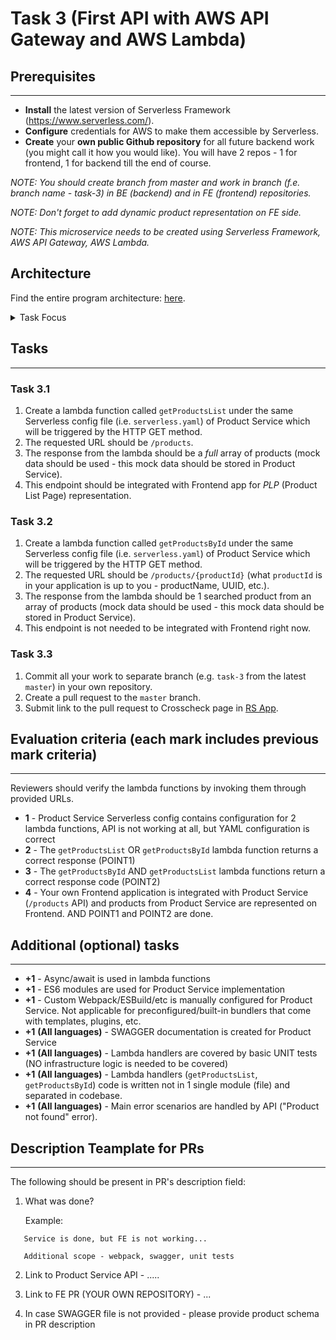 # Task 3 (First API with AWS API Gateway and AWS Lambda)

## Prerequisites

---

- **Install** the latest version of Serverless Framework (https://www.serverless.com/).
- **Configure** credentials for AWS to make them accessible by Serverless.
- **Create** your **own public Github repository** for all future backend work (you might call it how you would like). You will have 2 repos - 1 for frontend, 1 for backend till the end of course.

_NOTE: You should create branch from master and work in branch (f.e. branch name - task-3) in BE (backend) and in FE (frontend) repositories._

_NOTE: Don't forget to add dynamic product representation on FE side._

_NOTE: This microservice needs to be created using Serverless Framework, AWS API Gateway, AWS Lambda._

## Architecture

Find the entire program architecture: [here](../Architecture.pdf).

<details>
  <summary>Task Focus</summary>

  The following image provides more info about task focus.

  <img src="./module_focus.png" />

</details>

## Tasks

---

### Task 3.1

1. Create a lambda function called `getProductsList` under the same Serverless config file (i.e. `serverless.yaml`) of Product Service which will be triggered by the HTTP GET method.
2. The requested URL should be `/products`.
3. The response from the lambda should be a _full_ array of products (mock data should be used - this mock data should be stored in Product Service).
4. This endpoint should be integrated with Frontend app for _PLP_ (Product List Page) representation.

### Task 3.2

1. Create a lambda function called `getProductsById` under the same Serverless config file (i.e. `serverless.yaml`) of Product Service which will be triggered by the HTTP GET method.
2. The requested URL should be `/products/{productId}` (what `productId` is in your application is up to you - productName, UUID, etc.).
3. The response from the lambda should be 1 searched product from an array of products (mock data should be used - this mock data should be stored in Product Service).
4. This endpoint is not needed to be integrated with Frontend right now.

### Task 3.3

1. Commit all your work to separate branch (e.g. `task-3` from the latest `master`) in your own repository.
2. Create a pull request to the `master` branch.
3. Submit link to the pull request to Crosscheck page in [RS App](https://app.rs.school).

## Evaluation criteria (each mark includes previous mark criteria)

---

Reviewers should verify the lambda functions by invoking them through provided URLs.

- **1** - Product Service Serverless config contains configuration for 2 lambda functions, API is not working at all, but YAML configuration is correct
- **2** - The `getProductsList` OR `getProductsById` lambda function returns a correct response (POINT1)
- **3** - The `getProductsById` AND `getProductsList` lambda functions return a correct response code (POINT2)
- **4** - Your own Frontend application is integrated with Product Service (`/products` API) and products from Product Service are represented on Frontend. AND POINT1 and POINT2 are done.

## Additional (optional) tasks

---

- **+1** - Async/await is used in lambda functions
- **+1** - ES6 modules are used for Product Service implementation
- **+1** - Custom Webpack/ESBuild/etc is manually configured for Product Service. Not applicable for preconfigured/built-in bundlers that come with templates, plugins, etc. 
- **+1** **(All languages)** - SWAGGER documentation is created for Product Service
- **+1** **(All languages)** - Lambda handlers are covered by basic UNIT tests (NO infrastructure logic is needed to be covered)
- **+1** **(All languages)** - Lambda handlers (`getProductsList`, `getProductsById`) code is written not in 1 single module (file) and separated in codebase.
- **+1** **(All languages)** - Main error scenarios are handled by API ("Product not found" error).

## Description Teamplate for PRs

---

The following should be present in PR's description field:

1. What was done?

   Example:

```
   Service is done, but FE is not working...

   Additional scope - webpack, swagger, unit tests
```

2. Link to Product Service API - .....
3. Link to FE PR (YOUR OWN REPOSITORY) - ...

4. In case SWAGGER file is not provided - please provide product schema in PR description
